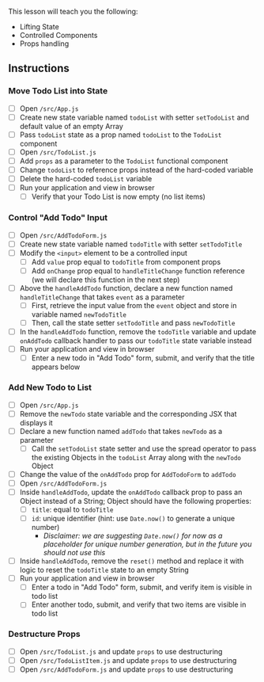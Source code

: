 This lesson will teach you the following:

- Lifting State
- Controlled Components
- Props handling

## Instructions

### Move Todo List into State

- [ ] Open `/src/App.js`
- [ ] Create new state variable named `todoList` with setter `setTodoList` and default value of an empty Array
- [ ] Pass `todoList` state as a prop named `todoList` to the `TodoList` component
- [ ] Open `/src/TodoList.js`
- [ ] Add `props` as a parameter to the `TodoList` functional component
- [ ] Change `todoList` to reference props instead of the hard-coded variable
- [ ] Delete the hard-coded `todoList` variable
- [ ] Run your application and view in browser
    - [ ] Verify that your Todo List is now empty (no list items)

### Control "Add Todo" Input

- [ ] Open `/src/AddTodoForm.js`
- [ ] Create new state variable named `todoTitle` with setter `setTodoTitle`
- [ ] Modify the `<input>` element to be a controlled input
    - [ ] Add `value` prop equal to `todoTitle` from component props
    - [ ] Add `onChange` prop equal to `handleTitleChange` function reference (we will declare this function in the next step)
- [ ] Above the `handleAddTodo` function, declare a new function named `handleTitleChange` that takes `event` as a parameter
    - [ ] First, retrieve the input value from the `event` object and store in variable named `newTodoTitle`
    - [ ] Then, call the state setter `setTodoTitle` and pass `newTodoTitle`
- [ ] In the `handleAddTodo` function, remove the `todoTitle` variable and update `onAddTodo` callback handler to pass our `todoTitle` state variable instead
- [ ] Run your application and view in browser
    - [ ] Enter a new todo in "Add Todo" form, submit, and verify that the title appears below

### Add New Todo to List

- [ ] Open `/src/App.js`
- [ ] Remove the `newTodo` state variable and the corresponding JSX that displays it
- [ ] Declare a new function named `addTodo` that takes `newTodo` as a parameter
    - [ ] Call the `setTodoList` state setter and use the spread operator to pass the existing Objects in the `todoList` Array along with the `newTodo` Object
- [ ] Change the value of the `onAddTodo` prop for `AddTodoForm` to `addTodo`
- [ ] Open `/src/AddTodoForm.js`
- [ ] Inside `handleAddTodo`, update the `onAddTodo` callback prop to pass an Object instead of a String; Object should have the following properties:
    - [ ] `title`: equal to `todoTitle`
    - [ ] `id`: unique identifier (hint: use `Date.now()` to generate a unique number)
        - _Disclaimer: we are suggesting `Date.now()` for now as a placeholder for unique number generation, but in the future you should not use this_
- [ ] Inside `handleAddTodo`, remove the `reset()` method and replace it with logic to reset the `todoTitle` state to an empty String
- [ ] Run your application and view in browser
    - [ ] Enter a todo in "Add Todo" form, submit, and verify item is visible in todo list
    - [ ] Enter another todo, submit, and verify that two items are visible in todo list

### Destructure Props

- [ ] Open `/src/TodoList.js` and update `props` to use destructuring
- [ ] Open `/src/TodoListItem.js` and update `props` to use destructuring
- [ ] Open `/src/AddTodoForm.js` and update `props` to use destructuring